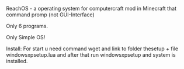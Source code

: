ReachOS - a operating system for computercraft mod in Minecraft that command promp (not GUI-Interface)

Only 6 programs.

Only Simple OS!

Install: For start u need command wget and link to folder thesetup + file windowsxpsetup.lua and after that run windowsxpsetup and system is installed.
